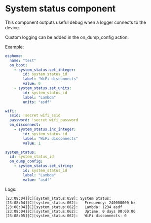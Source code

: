 # System status component

This component outputs useful debug when a logger connects to the device.

Custom logging can be added in the on_dump_config action.

Example:
```yaml
esphome:
  name: "test"
  on_boot:
    - system_status.set_integer:
        id: system_status_id
        label: "WiFi disconnects"
        value: 0
    - system_status.set_units:
        id: system_status_id
        label: "Lambda"
        units: "asdf"

wifi:
  ssid: !secret wifi_ssid
  password: !secret wifi_password
  on_disconnect:
    - system_status.inc_integer:
        id: system_status_id
        label: "WiFi disconnects"
        value: 1

system_status:
  id: system_status_id
  on_dump_config:
    - system_status.set_string:
        id: system_status_id
        label: "Lambda"
        value: "asdf"
```

Logs:
```
[23:08:04][C][system_status:058]: System Status:
[23:08:04][C][system_status:062]:   Frequency: 240000000 hz
[23:08:04][C][system_status:062]:   Lambda: 1234 asdf
[23:08:04][C][system_status:062]:   Uptime: 0 days 00:00:06
[23:08:05][C][system_status:062]:   WiFi disconnects: 0
```